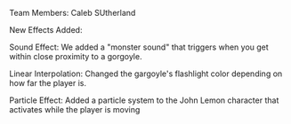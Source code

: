 Team Members: Caleb SUtherland


New Effects Added:

Sound Effect: We added a "monster sound" that triggers when you get within close proximity to a gorgoyle.

Linear Interpolation: Changed the gargoyle's flashlight color depending on how far the player is.

Particle Effect: Added a particle system to the John Lemon character that activates while the player is moving

